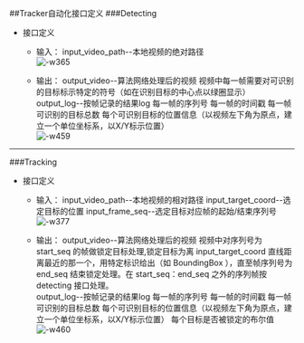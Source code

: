 ##Tracker自动化接口定义
###Detecting
- 接口定义
    - 输入：
input_video_path--本地视频的绝对路径<br/>
![-w365](media/15790133867398.jpg)

    - 输出：
output_video--算法网络处理后的视频
视频中每一帧需要对可识别的目标标示特定的符号（如在识别目标的中心点以绿圈显示）<br/>
output_log--按帧记录的结果log
每一帧的序列号
每一帧的时间戳 
每一帧可识别的目标总数
每个可识别目标的位置信息（以视频左下角为原点，建立一个单位坐标系，以X/Y标示位置）<br/>
![-w459](media/15790145470037.jpg)


***

###Tracking
- 接口定义
    - 输入：
    input_video_path--本地视频的相对路径
    input_target_coord--选定目标的位置
    input_frame_seq--选定目标对应帧的起始/结束序列号<br/>
    ![-w377](media/15790139447776.jpg)

    - 输出：
    output_video--算法网络处理后的视频
    视频中对序列号为 start_seq 的帧做锁定目标处理,锁定目标为离 input_target_coord 直线距离最近的那一个，用特定标识给出（如 BoundingBox ），直至帧序列号为 end_seq 结束锁定处理。在 start_seq：end_seq 之外的序列帧按 detecting 接口处理。<br/>
    output_log--按帧记录的结果log
    每一帧的序列号
    每一帧的时间戳 
    每一帧可识别的目标总数
    每个可识别目标的位置信息（以视频左下角为原点，建立一个单位坐标系，以X/Y标示位置）
    每个目标是否被锁定的布尔值<br/>
    ![-w460](media/15790150769048.jpg)
